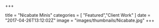 +++

title = "Nicabate Minis"
categories = [ "Featured","Client Work" ]
date = "2017-04-26T13:12:02Z"
image = "images/thumbnails/Nicabate.jpg"
+++

